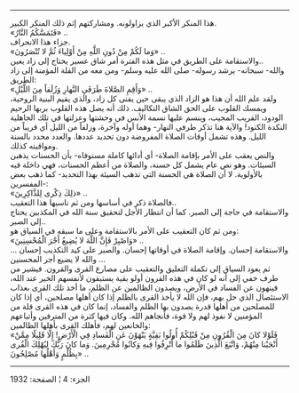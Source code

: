 ------------------------------------------------------------------------

هذا المنكر الأكبر الذي يزاولونه. ومشاركتهم إثم ذلك المنكر الكبير.  
«فَتَمَسَّكُمُ النَّارُ» ..  
جزاء هذا الانحراف.  
«وَما لَكُمْ مِنْ دُونِ اللَّهِ مِنْ أَوْلِياءَ ثُمَّ لا تُنْصَرُونَ» ..  
والاستقامة على الطريق في مثل هذه الفترة أمر شاق عسير يحتاج إلى زاد
يعين..  
والله- سبحانه- يرشد رسوله- صلى الله عليه وسلم- ومن معه من القلة المؤمنة
إلى زاد الطريق:  
«وَأَقِمِ الصَّلاةَ طَرَفَيِ النَّهارِ وَزُلَفاً مِنَ اللَّيْلِ» ..  
ولقد علم الله أن هذا هو الزاد الذي يبقى حين يفنى كل زاد، والذي يقيم
البنية الروحية، ويمسك القلوب على الحق الشاق التكاليف. ذلك أنه يصل هذه
القلوب بربها الرحيم الودود، القريب المجيب، وينسم عليها نسمة الأنس في
وحشتها وعزلتها في تلك الجاهلية النكدة الكنود! والآية هنا تذكر طرفي
النهار- وهما أوله وآخرة، وزلفاً من الليل أي قريباً من الليل. وهذه تشمل
أوقات الصلاة المفروضة دون تحديد عددها. والعدد محدد بالسنة ومواقيته
كذلك.  
والنص يعقب على الأمر بإقامة الصلاة- أي أدائها كاملة مستوفاه- بأن الحسنات
يذهبن السيئات. وهو نص عام يشمل كل حسنة، والصلاة من أعظم الحسنات، فهي
داخلة فيه بالأولوية. لا أن الصلاة هي الحسنة التي تذهب السيئة بهذا
التحديد- كما ذهب بعض المفسرين-:  
«ذلِكَ ذِكْرى لِلذَّاكِرِينَ» ..  
فالصلاة ذكر في أساسها ومن ثم ناسبها هذا التعقيب..  
والاستقامة في حاجة إلى الصبر. كما أن انتظار الأجل لتحقيق سنة الله في
المكذبين يحتاج إلى الصبر..  
ومن ثم كان التعقيب على الأمر بالاستقامة وعلى ما سبقه في السياق هو:  
«وَاصْبِرْ فَإِنَّ اللَّهَ لا يُضِيعُ أَجْرَ الْمُحْسِنِينَ» ..  
والاستقامة إحسان. وإقامة الصلاة في أوقاتها إحسان. والصبر على كيد التكذيب
إحسان ... والله لا يضيع أجر المحسنين ...  
ثم يعود السياق إلى تكملة التعليق والتعقيب على مصارع القرى والقرون. فيشير
من طرف خفي إلى أنه لو كان في هذه القرون أولو بقية يستبقون لأنفسهم الخير
عند الله، فينهون عن الفساد في الأرض، ويصدون الظالمين عن الظلم، ما أخذ
تلك القرى بعذاب الاستئصال الذي حل بهم، فإن الله لا يأخذ القرى بالظلم إذا
كان أهلها مصلحين، أي إذا كان للمصلحين من أهلها قدرة يصدون بها الظلم
والفساد، إنما كان في هذه القرى قلة من المؤمنين لا نفوذ لهم ولا قوة،
فأنجاهم الله. وكان فيها كثرة من المترفين وأتباعهم والخانعين لهم، فأهلك
القرى بأهلها الظالمين:  
«فَلَوْلا كانَ مِنَ الْقُرُونِ مِنْ قَبْلِكُمْ أُولُوا بَقِيَّةٍ يَنْهَوْنَ عَنِ الْفَسادِ فِي الْأَرْضِ! إِلَّا
قَلِيلًا مِمَّنْ أَنْجَيْنا مِنْهُمْ، وَاتَّبَعَ الَّذِينَ ظَلَمُوا ما أُتْرِفُوا فِيهِ وَكانُوا مُجْرِمِينَ.
وَما كانَ رَبُّكَ لِيُهْلِكَ الْقُرى بِظُلْمٍ وَأَهْلُها مُصْلِحُونَ» ..

------------------------------------------------------------------------

الجزء: 4 ¦ الصفحة: 1932
